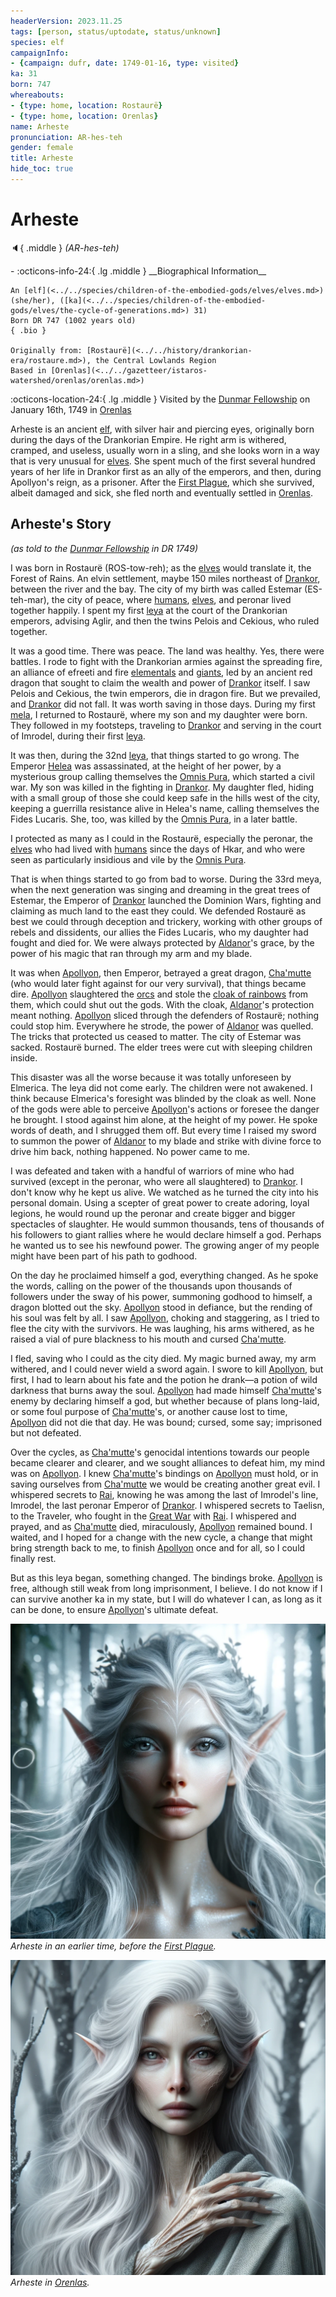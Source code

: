 ```yaml
---
headerVersion: 2023.11.25
tags: [person, status/uptodate, status/unknown]
species: elf
campaignInfo:
- {campaign: dufr, date: 1749-01-16, type: visited}
ka: 31
born: 747
whereabouts:
- {type: home, location: Rostaurë}
- {type: home, location: Orenlas}
name: Arheste
pronunciation: AR-hes-teh
gender: female
title: Arheste
hide_toc: true
---
```

# Arheste
:speaker:{ .middle } *(AR-hes-teh)*  
<div class="grid cards ext-narrow-margin ext-one-column" markdown>
- :octicons-info-24:{ .lg .middle } __Biographical Information__

    An [elf](<../../species/children-of-the-embodied-gods/elves/elves.md>) (she/her), ([ka](<../../species/children-of-the-embodied-gods/elves/the-cycle-of-generations.md>) 31)  
    Born DR 747 (1002 years old)  
    { .bio }

    Originally from: [Rostaurë](<../../history/drankorian-era/rostaure.md>), the Central Lowlands Region
    Based in [Orenlas](<../../gazetteer/istaros-watershed/orenlas/orenlas.md>)
</div>



:octicons-location-24:{ .lg .middle } Visited by the [Dunmar Fellowship](<../pcs/dunmar-fellowship/dunmar-fellowship.md>) on January 16th, 1749 in [Orenlas](<../../gazetteer/istaros-watershed/orenlas/orenlas.md>)  


Arheste is an ancient [elf](<../../species/children-of-the-embodied-gods/elves/elves.md>), with silver hair and piercing eyes, originally born during the days of the Drankorian Empire. He right arm is withered, cramped, and useless, usually worn in a sling, and she looks worn in a way that is very unusual for [elves](<../../species/children-of-the-embodied-gods/elves/elves.md>). She spent much of the first several hundred years of her life in Drankor first as an ally of the emperors, and then, during Apollyon's reign, as a prisoner. After the [First Plague](<../../events/1000s/1059/first-plague.md>), which she survived, albeit damaged and sick, she fled north and eventually settled in [Orenlas](<../../gazetteer/istaros-watershed/orenlas/orenlas.md>). 


## Arheste's Story
*(as told to the [Dunmar Fellowship](<../pcs/dunmar-fellowship/dunmar-fellowship.md>) in DR 1749)*

I was born in Rostaurë (ROS-tow-reh); as the [elves](<../../species/children-of-the-embodied-gods/elves/elves.md>) would translate it, the Forest of Rains. An elvin settlement, maybe 150 miles northeast of [Drankor](<../../history/drankorian-era/drankor.md>), between the river and the bay. The city of my birth was called Estemar (ES-teh-mar), the city of peace, where [humans](<../../species/humans/humans.md>), [elves](<../../species/children-of-the-embodied-gods/elves/elves.md>), and peronar lived together happily. I spent my first [leya](<../../species/children-of-the-embodied-gods/elves/the-cycle-of-generations.md>) at the court of the Drankorian emperors, advising Aglir, and then the twins Pelois and Cekious, who ruled together.
  
It was a good time. There was peace. The land was healthy. Yes, there were battles. I rode to fight with the Drankorian armies against the spreading fire, an alliance of efreeti and fire [elementals](<../../species/children-of-the-divine/elementals.md>) and [giants](<../../species/children-of-the-divine/giants.md>), led by an ancient red dragon that sought to claim the wealth and power of [Drankor](<../../history/drankorian-era/drankor.md>) itself. I saw Pelois and Cekious, the twin emperors, die in dragon fire. But we prevailed, and [Drankor](<../../history/drankorian-era/drankor.md>) did not fall. It was worth saving in those days. During my first [mela](<../../species/children-of-the-embodied-gods/elves/the-cycle-of-generations.md>), I returned to Rostaurë, where my son and my daughter were born. They followed in my footsteps, traveling to [Drankor](<../../history/drankorian-era/drankor.md>) and serving in the court of Imrodel, during their first [leya](<../../species/children-of-the-embodied-gods/elves/the-cycle-of-generations.md>). 

It was then, during the 32nd [leya](<../../species/children-of-the-embodied-gods/elves/the-cycle-of-generations.md>), that things started to go wrong. The Emperor [Helea](<../historical-figures/drankorian-emperors/helea.md>) was assassinated, at the height of her power, by a mysterious group calling themselves the [Omnis Pura](<../../groups/drankorian-societies/omnis-pura.md>), which started a civil war. My son was killed in the fighting in [Drankor](<../../history/drankorian-era/drankor.md>). My daughter fled, hiding with a small group of those she could keep safe in the hills west of the city, keeping a guerrilla resistance alive in Helea's name, calling themselves the Fides Lucaris. She, too, was killed by the [Omnis Pura](<../../groups/drankorian-societies/omnis-pura.md>), in a later battle. 

I protected as many as I could in the Rostaurë, especially the peronar, the [elves](<../../species/children-of-the-embodied-gods/elves/elves.md>) who had lived with [humans](<../../species/humans/humans.md>) since the days of Hkar, and who were seen as particularly insidious and vile by the [Omnis Pura](<../../groups/drankorian-societies/omnis-pura.md>). 

That is when things started to go from bad to worse. During the 33rd meya, when the next generation was singing and dreaming in the great trees of Estemar, the Emperor of [Drankor](<../../history/drankorian-era/drankorian-empire.md>) launched the Dominion Wars, fighting and claiming as much land to the east they could. We defended Rostaurë as best we could through deception and trickery, working with other groups of rebels and dissidents, our allies the Fides Lucaris, who my daughter had fought and died for. We were always protected by [Aldanor](<../../cosmology/gods/embodied-gods/aldanor.md>)'s grace, by the power of his magic that ran through my arm and my blade. 

It was when [Apollyon](<../historical-figures/drankorian-emperors/apollyon.md>), then Emperor, betrayed a great dragon, [Cha'mutte](<../extraplanar-powers/cha-mutte.md>) (who would later fight against for our very survival), that things became dire. [Apollyon](<../historical-figures/drankorian-emperors/apollyon.md>) slaughtered the [orcs](<../../species/children-of-the-embodied-gods/orcs/orcs.md>) and stole the [cloak of rainbows](<../../things/artifacts-of-power/cloak-of-rainbows.md>) from them, which could shut out the gods. With the cloak, [Aldanor](<../../cosmology/gods/embodied-gods/aldanor.md>)'s protection meant nothing. [Apollyon](<../historical-figures/drankorian-emperors/apollyon.md>) sliced through the defenders of Rostaurë; nothing could stop him. Everywhere he strode, the power of [Aldanor](<../../cosmology/gods/embodied-gods/aldanor.md>) was quelled. The tricks that protected us ceased to matter. The city of Estemar was sacked. Rostaurë burned. The elder trees were cut with sleeping children inside.

This disaster was all the worse because it was totally unforeseen by Elmerica. The leya did not come early. The children were not awakened. I think because Elmerica's foresight was blinded by the cloak as well. None of the gods were able to perceive [Apollyon](<../historical-figures/drankorian-emperors/apollyon.md>)'s actions or foresee the danger he brought. I stood against him alone, at the height of my power. He spoke words of death, and I shrugged them off. But every time I raised my sword to summon the power of [Aldanor](<../../cosmology/gods/embodied-gods/aldanor.md>) to my blade and strike with divine force to drive him back, nothing happened. No power came to me. 

I was defeated and taken with a handful of warriors of mine who had survived (except in the peronar, who were all slaughtered) to [Drankor](<../../history/drankorian-era/drankor.md>). I don't know why he kept us alive. We watched as he turned the city into his personal domain. Using a scepter of great power to create adoring, loyal legions, he would round up the peronar and create bigger and bigger spectacles of slaughter. He would summon thousands, tens of thousands of his followers to giant rallies where he would declare himself a god. Perhaps he wanted us to see his newfound power. The growing anger of my people might have been part of his path to godhood. 

On the day he proclaimed himself a god, everything changed. As he spoke the words, calling on the power of the thousands upon thousands of followers under the sway of his power, summoning godhood to himself, a dragon blotted out the sky. [Apollyon](<../historical-figures/drankorian-emperors/apollyon.md>) stood in defiance, but the rending of his soul was felt by all. I saw [Apollyon](<../historical-figures/drankorian-emperors/apollyon.md>), choking and staggering, as I tried to flee the city with the survivors. He was laughing, his arms withered, as he raised a vial of pure blackness to his mouth and cursed [Cha'mutte](<../extraplanar-powers/cha-mutte.md>).

I fled, saving who I could as the city died. My magic burned away, my arm withered, and I could never wield a sword again. I swore to kill [Apollyon](<../historical-figures/drankorian-emperors/apollyon.md>), but first, I had to learn about his fate and the potion he drank—a potion of wild darkness that burns away the soul. [Apollyon](<../historical-figures/drankorian-emperors/apollyon.md>) had made himself [Cha'mutte](<../extraplanar-powers/cha-mutte.md>)'s enemy by declaring himself a god, but whether because of plans long-laid, or some foul purpose of [Cha'mutte](<../extraplanar-powers/cha-mutte.md>)'s, or another cause lost to time, [Apollyon](<../historical-figures/drankorian-emperors/apollyon.md>) did not die that day. He was bound; cursed, some say; imprisoned but not defeated. 

Over the cycles, as [Cha'mutte](<../extraplanar-powers/cha-mutte.md>)'s genocidal intentions towards our people became clearer and clearer, and we sought alliances to defeat him, my mind was on [Apollyon](<../historical-figures/drankorian-emperors/apollyon.md>). I knew [Cha'mutte](<../extraplanar-powers/cha-mutte.md>)'s bindings on [Apollyon](<../historical-figures/drankorian-emperors/apollyon.md>) must hold, or in saving ourselves from [Cha'mutte](<../extraplanar-powers/cha-mutte.md>) we would be creating another great evil. I whispered secrets to [Rai](<../pcs/great-war/rai.md>), knowing he was among the last of Imrodel's line, Imrodel, the last peronar Emperor of [Drankor](<../../history/drankorian-era/drankorian-empire.md>). I whispered secrets to Taelisn, to the Traveler, who fought in the [Great War](<../../events/1500s/great-war.md>) with [Rai](<../pcs/great-war/rai.md>). I whispered and prayed, and as [Cha'mutte](<../extraplanar-powers/cha-mutte.md>) died, miraculously, [Apollyon](<../historical-figures/drankorian-emperors/apollyon.md>) remained bound. I waited, and I hoped for a change with the new cycle, a change that might bring strength back to me, to finish [Apollyon](<../historical-figures/drankorian-emperors/apollyon.md>) once and for all, so I could finally rest.

But as this leya began, something changed. The bindings broke. [Apollyon](<../historical-figures/drankorian-emperors/apollyon.md>) is free, although still weak from long imprisonment, I believe. I do not know if I can survive another ka in my state, but I will do whatever I can, as long as it can be done, to ensure [Apollyon](<../historical-figures/drankorian-emperors/apollyon.md>)'s ultimate defeat. 


![Arheste Portrait Healthy](../../assets/arheste-portrait-healthy.png)
*Arheste in an earlier time, before the [First Plague](<../../events/1000s/1059/first-plague.md>).*

![Arheste Portrait Sick](../../assets/arheste-portrait-sick.png)
*Arheste in [Orenlas](<../../gazetteer/istaros-watershed/orenlas/orenlas.md>).*



